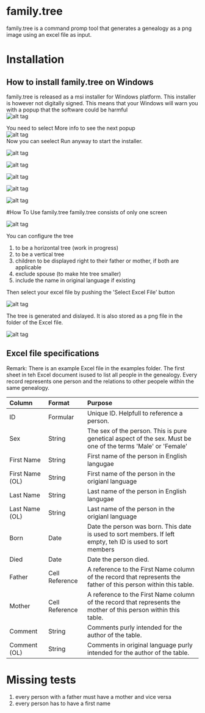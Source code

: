 # family.tree
family.tree is a command promp tool that generates a genealogy as a png image using an excel file as input.

# Installation
## How to install family.tree on Windows
family.tree is released as a msi installer for Windows platform. This installer is however not digitally signed. This means that your Windows will warn you with a popup that the software could be harmful  
![alt tag](https://github.com/kunterbunt2/family.tree/blob/main/media/installer-01.png)  

You need to select More info to see the next popup  
![alt tag](https://github.com/kunterbunt2/family.tree/blob/main/media/installer-02.png)  
Now you can seelect Run anyway to start the installer.

![alt tag](https://github.com/kunterbunt2/family.tree/blob/main/media/installer-03.png)  

![alt tag](https://github.com/kunterbunt2/family.tree/blob/main/media/installer-04.png)  

![alt tag](https://github.com/kunterbunt2/family.tree/blob/main/media/installer-05.png)  

![alt tag](https://github.com/kunterbunt2/family.tree/blob/main/media/installer-06.png)  

![alt tag](https://github.com/kunterbunt2/family.tree/blob/main/media/installer-07.png)  

#How To Use family.tree
family.tree consists of only one screen

![alt tag](https://github.com/kunterbunt2/family.tree/blob/main/media/family.tree-01.png)  

You can configure the tree
1. to be a horizontal tree (work in progress)
2. to be a vertical tree
3. children to be displayed right to their father or mother, if both are applicable
4. exclude spouse (to make hte tree smaller)
5. include the name in original language if existing

Then select your excel file by pushing the 'Select Excel File' button

![alt tag](https://github.com/kunterbunt2/family.tree/blob/main/media/family.tree-02.png)  

The tree is generated and dislayed. It is also stored as a png file in the folder of the Excel file.

![alt tag](https://github.com/kunterbunt2/family.tree/blob/main/media/family.tree-03.png)  


## Excel file specifications
Remark: There is an example Excel file in the examples folder.
The first sheet in teh Excel document isused to list all people in the genealogy.
Every record represents one person and the relations to other peopele within the same genealogy.

| Column |Format|Purpose |
|:----------|:---|:-------------|
|ID|Formular|Unique ID. Helpfull to reference a person.|
|Sex|String|The sex of the person. This is pure genetical aspect of the sex. Must be one of the terms 'Male' or 'Female'|
|First Name|String|First name of the person in English langugae|
|First Name (OL)|String|First name of the person in the origianl language|
|Last Name|String|Last name of the person in English langugae|
|Last Name (OL)|String|Last name of the person in the origianl language|
|Born|Date|Date the person was born. This date is used to sort members. If left empty, teh ID is used to sort members|
|Died|Date|Date the person died.|
|Father|Cell Reference|A reference to the First Name column of the record that represents the father of this person within this table.|
|Mother|Cell Reference|A reference to the First Name column of the record that represents the mother of this person within this table.|
|Comment|String|Comments purly intended for the author of the table.|
|Comment (OL)|String|Comments in original language purly intended for the author of the table.|


# Missing tests
1. every person with a father must have a mother and vice versa
2. every person has to have a first name
